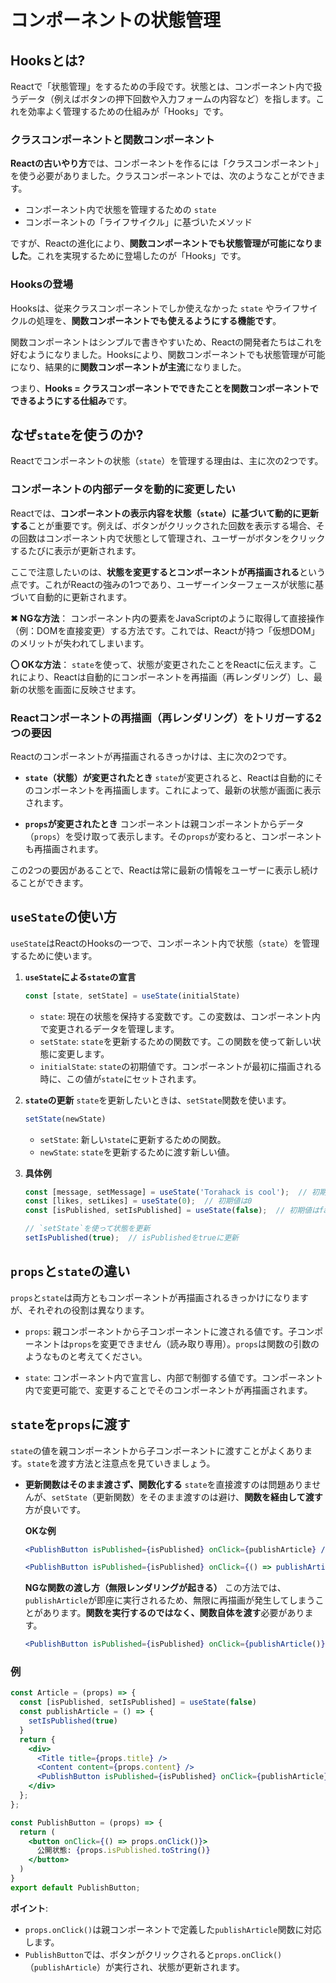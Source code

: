 # コンポーネントの状態管理

## Hooksとは?

Reactで「状態管理」をするための手段です。状態とは、コンポーネント内で扱うデータ（例えばボタンの押下回数や入力フォームの内容など）を指します。これを効率よく管理するための仕組みが「Hooks」です。

### クラスコンポーネントと関数コンポーネント

**Reactの古いやり方**では、コンポーネントを作るには「クラスコンポーネント」を使う必要がありました。クラスコンポーネントでは、次のようなことができます。

- コンポーネント内で状態を管理するための `state`
- コンポーネントの「ライフサイクル」に基づいたメソッド

ですが、Reactの進化により、**関数コンポーネントでも状態管理が可能になりました**。これを実現するために登場したのが「Hooks」です。

### Hooksの登場

Hooksは、従来クラスコンポーネントでしか使えなかった `state` やライフサイクルの処理を、**関数コンポーネントでも使えるようにする機能です**。

関数コンポーネントはシンプルで書きやすいため、Reactの開発者たちはこれを好むようになりました。Hooksにより、関数コンポーネントでも状態管理が可能になり、結果的に**関数コンポーネントが主流**になりました。

つまり、**Hooks = クラスコンポーネントでできたことを関数コンポーネントでできるようにする仕組み**です。


## なぜ`state`を使うのか?

Reactでコンポーネントの状態（`state`）を管理する理由は、主に次の2つです。

### コンポーネントの内部データを動的に変更したい

Reactでは、**コンポーネントの表示内容を状態（`state`）に基づいて動的に更新する**ことが重要です。例えば、ボタンがクリックされた回数を表示する場合、その回数はコンポーネント内で状態として管理され、ユーザーがボタンをクリックするたびに表示が更新されます。

ここで注意したいのは、**状態を変更するとコンポーネントが再描画される**という点です。これがReactの強みの1つであり、ユーザーインターフェースが状態に基づいて自動的に更新されます。

**✖ NGな方法**：
コンポーネント内の要素をJavaScriptのように取得して直接操作（例：DOMを直接変更）する方法です。これでは、Reactが持つ「仮想DOM」のメリットが失われてしまいます。

**〇 OKな方法**：
`state`を使って、状態が変更されたことをReactに伝えます。これにより、Reactは自動的にコンポーネントを再描画（再レンダリング）し、最新の状態を画面に反映させます。

### Reactコンポーネントの再描画（再レンダリング）をトリガーする2つの要因
  
Reactのコンポーネントが再描画されるきっかけは、主に次の2つです。

- **`state`（状態）が変更されたとき**
  `state`が変更されると、Reactは自動的にそのコンポーネントを再描画します。これによって、最新の状態が画面に表示されます。

- **`props`が変更されたとき**
  コンポーネントは親コンポーネントからデータ（`props`）を受け取って表示します。その`props`が変わると、コンポーネントも再描画されます。

この2つの要因があることで、Reactは常に最新の情報をユーザーに表示し続けることができます。

## `useState`の使い方

`useState`はReactのHooksの一つで、コンポーネント内で状態（`state`）を管理するために使います。

1. **`useState`による`state`の宣言**
   ```jsx
   const [state, setState] = useState(initialState)
   ```
   - `state`: 現在の状態を保持する変数です。この変数は、コンポーネント内で変更されるデータを管理します。
   - `setState`: `state`を更新するための関数です。この関数を使って新しい状態に変更します。
   - `initialState`: `state`の初期値です。コンポーネントが最初に描画される時に、この値が`state`にセットされます。

2. **`state`の更新**
   `state`を更新したいときは、`setState`関数を使います。
   ```jsx
   setState(newState)
   ```
   - `setState`: 新しい`state`に更新するための関数。
   - `newState`: `state`を更新するために渡す新しい値。

3. **具体例**
   ```jsx
   const [message, setMessage] = useState('Torahack is cool');  // 初期値は文字列
   const [likes, setLikes] = useState(0);  // 初期値は0
   const [isPublished, setIsPublished] = useState(false);  // 初期値はfalse

   // `setState`を使って状態を更新
   setIsPublished(true);  // isPublishedをtrueに更新
   ```

## `props`と`state`の違い

`props`と`state`は両方ともコンポーネントが再描画されるきっかけになりますが、それぞれの役割は異なります。

- `props`: 親コンポーネントから子コンポーネントに渡される値です。子コンポーネントは`props`を変更できません（読み取り専用）。`props`は関数の引数のようなものと考えてください。

- `state`: コンポーネント内で宣言し、内部で制御する値です。コンポーネント内で変更可能で、変更することでそのコンポーネントが再描画されます。

## `state`を`props`に渡す

`state`の値を親コンポーネントから子コンポーネントに渡すことがよくあります。`state`を渡す方法と注意点を見ていきましょう。

- **更新関数はそのまま渡さず、関数化する**
  `state`を直接渡すのは問題ありませんが、`setState`（更新関数）をそのまま渡すのは避け、**関数を経由して渡す**方が良いです。

  **OKな例**
  ```jsx
  <PublishButton isPublished={isPublished} onClick={publishArticle} />
  ```
  ```jsx
  <PublishButton isPublished={isPublished} onClick={() => publishArticle()} />
  ```

  **NGな関数の渡し方（無限レンダリングが起きる）**
  この方法では、`publishArticle`が即座に実行されるため、無限に再描画が発生してしまうことがあります。**関数を実行するのではなく、関数自体を渡す**必要があります。
  ```jsx
  <PublishButton isPublished={isPublished} onClick={publishArticle()} />
  ```

### 例

```jsx
const Article = (props) => {
  const [isPublished, setIsPublished] = useState(false)
  const publishArticle = () => {
    setIsPublished(true)
  }
  return {
    <div>
      <Title title={props.title} />
      <Content content={props.content} />
      <PublishButton isPublished={isPublished} onClick={publishArticle} />
    </div>
  };
};
```

```jsx
const PublishButton = (props) => {
  return (
    <button onClick={() => props.onClick()}>
      公開状態: {props.isPublished.toString()}
    </button>
  )
}
export default PublishButton;
```

**ポイント**:
- `props.onClick()`は親コンポーネントで定義した`publishArticle`関数に対応します。
- `PublishButton`では、ボタンがクリックされると`props.onClick()`（`publishArticle`）が実行され、状態が更新されます。
